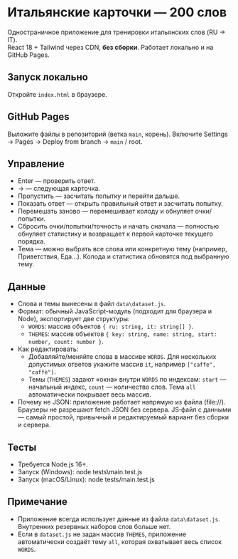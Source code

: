 # Итальянские карточки — 200 слов

Одностраничное приложение для тренировки итальянских слов (RU → IT).  
React 18 + Tailwind через CDN, **без сборки**. Работает локально и на GitHub Pages.

## Запуск локально
Откройте `index.html` в браузере.

## GitHub Pages
Выложите файлы в репозиторий (ветка `main`, корень). Включите Settings → Pages → Deploy from branch → `main` / root.


## Управление
- Enter — проверить ответ.
- → — следующая карточка.
- Пропустить — засчитать попытку и перейти дальше.
- Показать ответ — открыть правильный ответ и засчитать попытку.
- Перемешать заново — перемешивает колоду и обнуляет очки/попытки.
- Сбросить очки/попытки/точность и начать сначала — полностью обнуляет статистику и возвращает к первой карточке текущего порядка.
- Тема — можно выбрать все слова или конкретную тему (например, Приветствия, Еда...). Колода и статистика обновятся под выбранную тему.


## Данные
- Слова и темы вынесены в файл `data\dataset.js`.
- Формат: обычный JavaScript-модуль (подходит для браузера и Node), экспортирует две структуры:
  - `WORDS`: массив объектов `{ ru: string, it: string[] }`.
  - `THEMES`: массив объектов `{ key: string, name: string, start: number, count: number }`.
- Как редактировать:
  - Добавляйте/меняйте слова в массиве `WORDS`. Для нескольких допустимых ответов укажите массив `it`, например `["caffe", "caffè"]`.
  - Темы (`THEMES`) задают «окна» внутри `WORDS` по индексам: `start` — начальный индекс, `count` — количество слов. Тема `all` автоматически покрывает весь массив.
- Почему не JSON: приложение работает напрямую из файла (file://). Браузеры не разрешают fetch JSON без сервера. JS‑файл с данными — самый простой, привычный и редактируемый вариант без сборки и сервера.

## Тесты
- Требуется Node.js 16+.
- Запуск (Windows): node tests\main.test.js
- Запуск (macOS/Linux): node tests/main.test.js


## Примечание
- Приложение всегда использует данные из файла `data\dataset.js`. Внутренних резервных наборов слов больше нет.
- Если в `dataset.js` не задан массив `THEMES`, приложение автоматически создаёт тему `all`, которая охватывает весь список `WORDS`.

